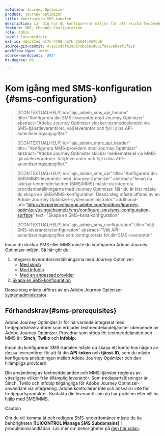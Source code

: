 ```yaml
---
solution: Journey Optimizer
product: journey optimizer
title: Konfigurera SMS-kanalen
description: Lär dig hur du konfigurerar miljön för att skicka textmeddelanden med Journey Optimizer
feature: SMS, Channel Configuration
role: Admin
level: Intermediate
exl-id: 4dcd22ed-bf7e-4789-ab7b-33544c857db8
source-git-commit: 47185cdcfb243d7cb3becd861fec87abcef1f929
workflow-type: tm+mt
source-wordcount: '342'
ht-degree: 0%

---
```


# Kom igång med SMS-konfiguration {#sms-configuration}

>[!CONTEXTUALHELP]
>id="ajo_admin_sms_api_header"
>title="Konfigurera din SMS-leverantör med Journey Optimizer"
>abstract="Adobe Journey Optimizer skickar textmeddelanden via SMS-tjänstleverantörer. Välj leverantör och fyll i dina API-autentiseringsuppgifter."

>[!CONTEXTUALHELP]
>id="ajo_admin_mms_api_header"
>title="Konfigurera MMS-providern med Journey Optimizer"
>abstract="Adobe Journey Optimizer skickar mediematerial via MMS-tjänsteleverantörer. Välj leverantör och fyll i dina API-autentiseringsuppgifter."

>[!CONTEXTUALHELP]
>id="ajo_admin_sms_api"
>title="Konfigurera din SMS/MMS-leverantör med Journey Optimizer"
>abstract="Innan du skickar textmeddelanden (SMS/MMS) måste du integrera providerinställningarna med Journey Optimizer. När du är klar måste du skapa en SMS/MMS-konfiguration. Dessa steg måste utföras av en Adobe Journey Optimizer-systemadministratör."
>additional-url="https://experienceleague.adobe.com/en/docs/journey-optimizer/using/channels/sms/configure-sms/sms-configuration-surface" text="Skapa en SMS-kanalkonfiguration"

>[!CONTEXTUALHELP]
>id="ajo_admin_sms_configuration"
>title="Välj SMS-leverantörskonfiguration"
>abstract="Välj API-autentiseringsuppgifter som konfigurerats för din SMS-leverantör."

Innan du skickar SMS eller MMS måste du konfigurera Adobe Journey Optimizer-miljön. Så här gör du:

1. Integrera leverantörsinställningarna med Journey Optimizer:
   * [Med sinch](sms-configuration-sinch.md)
   * [Med Infobip](sms-configuration-infobip.md)
   * [Med en anpassad provider](sms-configuration-custom.md)
1. [Skapa en SMS-konfiguration](sms-configuration-surface.md)

Dessa steg måste utföras av en Adobe Journey Optimizer [systemadministratör](../start/path/administrator.md).

## Förhandskrav{#sms-prerequisites}

Adobe Journey Optimizer är för närvarande integrerat med tredjepartsleverantörer som erbjuder textmeddelandetjänster oberoende av Adobe Journey Optimizer. Providrar som stöds för textmeddelanden och MMS är: **Sinch**, **Twilio** och **Infobip**.

Innan du konfigurerar SMS-kanalen måste du skapa ett konto hos någon av dessa leverantörer för att få din **API-token** och **tjänst-ID**, som du måste konfigurera anslutningen mellan Adobe Journey Optimizer och den tillämpliga providern.

Din användning av textmeddelanden och MMS-tjänster regleras av ytterligare villkor från tillämplig leverantör. Som tredjepartslösningar är Sinch, Twilio och Infobip tillgängliga för Adobe Journey Optimizer-användare via integrering. Adobe kontrollerar inte och ansvarar inte för tredjepartsprodukter. Kontakta din leverantör om du har problem eller vill ha hjälp med SMS/MMS.

>[!CAUTION]
>
>Om du vill komma åt och redigera SMS-underdomäner måste du ha behörigheten **[!UICONTROL Manage SMS Subdomains]** i produktionssandlådan. Läs mer om behörigheter på [den här sidan](../administration/high-low-permissions.md#administration-permissions).
>

